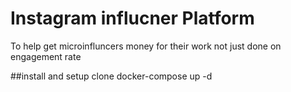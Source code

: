 # Instagram influcner Platform
To help get microinfluncers money for their work not just done on engagement rate

##install and setup
clone
docker-compose up -d

